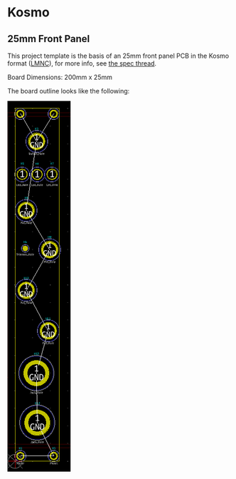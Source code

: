 # Kosmo
## 25mm Front Panel

This project template is the basis of an 25mm front panel PCB in the Kosmo format ([LMNC](https://lookmumnocomputer.com/)), for more info, see [the spec thread](https://lookmumnocomputer.discourse.group/t/kosmo-specification/).

Board Dimensions: 200mm x 25mm

The board outline looks like the following:

![brd.png](brd.png)

